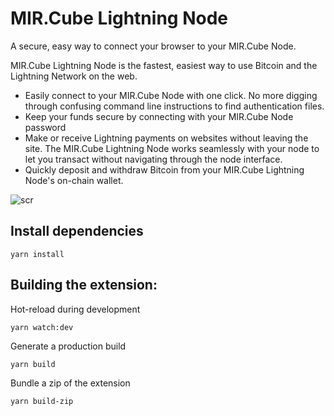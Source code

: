 # MIR.Cube Lightning Node

A secure, easy way to connect your browser to your MIR.Cube Node.

MIR.Cube Lightning Node is the fastest, easiest way to use Bitcoin and the Lightning Network on the web. 

- Easily connect to your MIR.Cube Node with one click. No more digging through confusing command line instructions to find authentication files.
- Keep your funds secure by connecting with your MIR.Cube Node password
- Make or receive Lightning payments on websites without leaving the site. The MIR.Cube Lightning Node works seamlessly with your node to let you transact without navigating through the node interface.
- Quickly deposit and withdraw Bitcoin from your MIR.Cube Lightning Node's on-chain wallet.

![scr](https://user-images.githubusercontent.com/24755187/57493843-0f980900-730a-11e9-9607-9a300748381b.png)

## Install dependencies

```
yarn install
```

## Building the extension:

Hot-reload during development

```
yarn watch:dev
```

Generate a production build

```
yarn build

```

Bundle a zip of the extension

```
yarn build-zip

```
